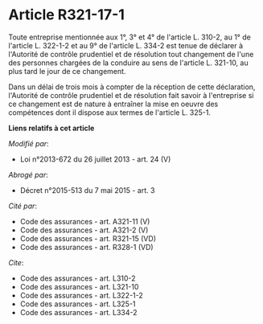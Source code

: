 # Article R321-17-1

Toute entreprise mentionnée aux 1°, 3° et 4° de l'article L. 310-2, au 1° de l'article L. 322-1-2 et au 9° de l'article L.
334-2 est tenue de déclarer à l'Autorité de contrôle prudentiel et de résolution tout changement de l'une des personnes
chargées de la conduire au sens de l'article L. 321-10, au plus tard le jour de ce changement. 

Dans un délai de trois mois à compter de la réception de cette déclaration, l'Autorité de contrôle prudentiel et de
résolution fait savoir à l'entreprise si ce changement est de nature à entraîner la mise en oeuvre des compétences dont il
dispose aux termes de l'article L. 325-1.

**Liens relatifs à cet article**

_Modifié par_:

  - Loi n°2013-672 du 26 juillet 2013 - art. 24 (V)

_Abrogé par_:

  - Décret n°2015-513 du 7 mai 2015 - art. 3

_Cité par_:

  - Code des assurances - art. A321-11 (V)
  - Code des assurances - art. A321-2 (V)
  - Code des assurances - art. R321-15 (VD)
  - Code des assurances - art. R328-1 (VD)

_Cite_:

  - Code des assurances - art. L310-2
  - Code des assurances - art. L321-10
  - Code des assurances - art. L322-1-2
  - Code des assurances - art. L325-1
  - Code des assurances - art. L334-2
